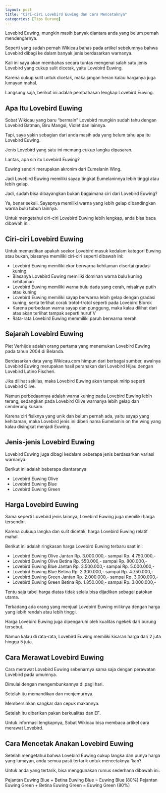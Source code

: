 ```yaml
---
layout: post
title: "Ciri-ciri Lovebird Euwing dan Cara Mencetaknya"
categories: [Tips Burung]
---
```


Lovebird Euwing, mungkin masih banyak diantara anda yang belum pernah mendengarnya.

Seperti yang sudah pernah Wikicau bahas pada artikel sebelumnya bahwa Lovebird dibagi ke dalam banyak jenis berdasarkan warnanya.

Kali ini saya akan membahas secara tuntas mengenai salah satu jenis Lovebird yang cukup sulit dicetak, yaitu Lovebird Euwing.

Karena cukup sulit untuk dicetak, maka jangan heran kalau harganya juga lumayan mahal.

Langsung saja, berikut ini adalah pembahasan lengkap Lovebird Euwing.

## Apa Itu Lovebird Euwing

Sobat Wikicau yang baru “bermain” Lovebird mungkin sudah tahu dengan Lovebird Batman, Biru Mangsi, Violet dan lainnya.

Tapi, saya yakin sebagian dari anda masih ada yang belum tahu apa itu Lovebird Euwing.

Jenis Lovebird yang satu ini memang cukup langka dipasaran.

Lantas, apa sih itu Lovebird Euwing?

Euwing sendiri merupakan akronim dari Eumelanin Wing.

Jadi Lovebird Euwing memiliki sayap tingkat Eumelaninnya lebih tinggi atau lebih gelap.

Jadi, sudah bisa dibayangkan bukan bagaimana ciri dari Lovebird Euwing?

Ya, benar sekali. Sayapnya memiliki warna yang lebih gelap dibandingkan warna bulu tubuh lainnya.

Untuk mengetahui ciri-ciri Lovebird Euwing lebih lengkap, anda bisa baca dibawah ini.

## Ciri-ciri Lovebird Euwing

Untuk memastikan apakah seekor Lovebird masuk kedalam kategori Euwing atau bukan, biasanya memiliki ciri-ciri seperti dibawah ini:

- Lovebird Euwing memiliki ekor berwarna kehitaman disertai gradasi kuning
- Biasanya Lovebird Euwing memiliki dominan warna bulu kuning kehitaman
- Lovebird Euwing memiliki warna bulu dada yang cerah, misalnya putih atau kuning
- Lovebird Euwing memiliki sayap berwarna lebih gelap dengan gradasi kuning, serta terlihat corak trotol-trotol seperti pada Lovebird Blorok
- Karena perbedaan warna sayap dan punggung, maka kalau dilihat dari atas akan terlihat tampak seperti huruf V
- Rata-rata Lovebird Euwing memmiliki paruh berwarna merah

## Sejarah Lovebird Euwing

Piet Verhijde adalah orang pertama yang menemukan Lovebird Euwing pada tahun 2004 di Belanda.

Berdasarkan data yang Wikicau.com himpun dari berbagai sumber, awalnya Lovebird Euwing merupakan hasil peranakan dari Lovebird Hijau dengan Lovebird Lutino Fischeri.

Jika dilihat sekilas, maka Lovebird Euwing akan tampak mirip seperti Lovebird Olive.

Namun perbedaannya adalah warna kuning pada Lovebird Euwing lebih terang, sedangkan pada Lovebird Olive warnanya lebih gelap dan cenderung kusam.

Karena ciri fisiknya yang unik dan belum pernah ada, yaitu sayap yang kehitaman, maka Lovebird jenis ini diberi nama Eumelamin on the wing yang kalau disingkat menjadi Euwing.

## Jenis-jenis Lovebird Euwing

Lovebird Euwing juga dibagi kedalam beberapa jenis berdasarkan variasi warnanya.

Berikut ini adalah beberapa diantaranya:

- Lovebird Euwing Olive
- Lovebird Euwing Blue
- Lovebird Euwing Green

## Harga Lovebird Euwing

Sama seperti Lovebird jenis lainnya, Lovebird Euwing juga memiliki harga tersendiri.

Karena cukuup langka dan sulit dicetak, harga Lovebird Euwing relatif mahal.

Berikut ini adalah ringkasan harga Lovebird Euwing terbaru saat ini:

- Lovebird Euwing Olive Jantan Rp. 3.000.000,- sampai Rp. 4.750.000,-
- Lovebird Euwing Olive Betina Rp. 550.000,- sampai Rp. 800.000,-
- Lovebird Euwing Blue Jantan Rp. 3.500.000,- sampai Rp. 5.000.000,-
- Lovebird Euwing Blue Betina Rp. 3.300.000,- sampai Rp. 4.750.000,-
- Lovebird Euwing Green Jantan Rp. 2.000.000,- sampai  Rp. 3.000.000,-
- Lovebird Euwing Green Betina Rp. 1.850.000,- sampai Rp. 3.000.000,-

Tentu saja tabel harga diatas tidak selalu bisa dijadikan sebagai patokan utama.

Terkadang ada orang yang menjual Lovebird Euwing miliknya dengan harga yang lebih rendah atau lebih tinggi.

Harga Lovebird Euwing juga dipengaruhi oleh kualitas ngekek dari burung tersebut.

Namun kalau di rata-rata, Lovebird Euwing memiliki kisaran harga dari 2 juta hingga 5 juta.

## Cara Merawat Lovebird Euwing

Cara merawat Lovebird Euwing sebenarnya sama saja dengan perawatan Lovebird pada umumnya.

Dimulai dengan mengembunkannya di pagi hari.

Setelah itu memandikan dan menjemurnya.

Membersihkan sangkar dan cepuk makannya.

Setelah itu diberikan pakan berkualitas dan EF.

Untuk informasi lengkapnya, Sobat Wikicau bisa membaca artikel cara merawat Lovebird.

## Cara Mencetak Anakan Lovebird Euwing

Setelah mengetahui bahwa Lovebird Euwing cukup langka dan punya harga yang lumayan, anda semua pasti tertarik untuk mencetaknya ‘kan?

Untuk anda yang tertarik, bisa menggunakan rumus sederhana dibawah ini:

Pejantan Euwing Blue + Betina Euwing Blue = Euwing Blue (80%)
Pejantan Euwing Green + Betina Euwing Green = Euwing Green (80%)